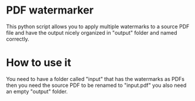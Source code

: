 # PDF watermarker
This python script allows you to apply multiple watermarks to a source PDF file and have the output nicely organized in "output" folder and named correctly.
# How to use it 
You need to have a folder called "input" that has the watermarks as PDFs
then you need the source PDF to be renamed to "input.pdf"
you also need an empty "output" folder.

